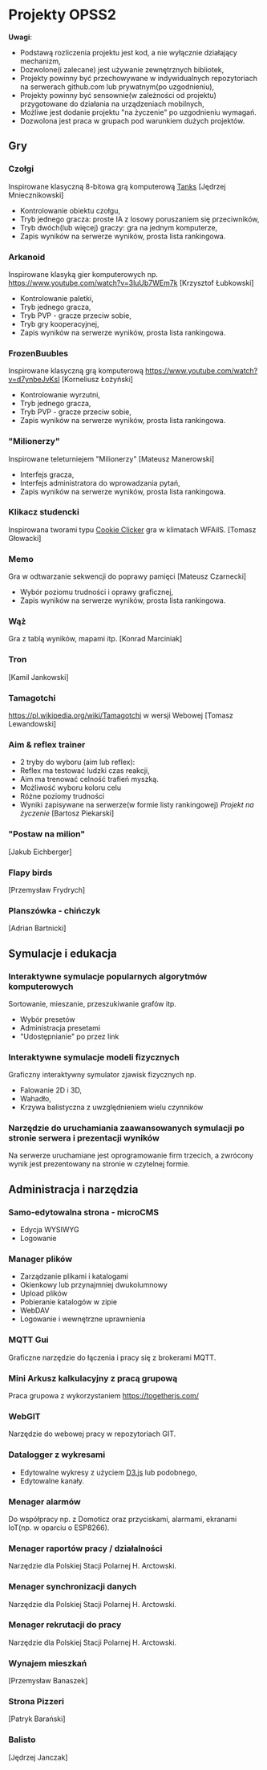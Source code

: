 # Projekty OPSS2

**Uwagi**:
- Podstawą rozliczenia projektu jest kod, a nie wyłącznie działający mechanizm,
- Dozwolone(i zalecane) jest używanie zewnętrznych bibliotek,
- Projekty powinny być przechowywane w indywidualnych repozytoriach na serwerach github.com lub prywatnym(po uzgodnieniu),
- Projekty powinny być sensownie(w zależności od projektu) przygotowane do działania na urządzeniach mobilnych,
- Możliwe jest dodanie projektu "na życzenie" po uzgodnieniu wymagań.
- Dozwolona jest praca w grupach pod warunkiem dużych projektów.


## Gry
### Czołgi
Inspirowane klasyczną 8-bitowa grą komputerową [Tanks](https://www.youtube.com/watch?v=fe3oO3zMWWk) [Jędrzej Mniecznikowski]
- Kontrolowanie obiektu czołgu,
- Tryb jednego gracza: proste IA z losowy poruszaniem się przeciwników,
- Tryb dwóch(lub więcej) graczy: gra na jednym komputerze,
- Zapis wyników na serwerze wyników, prosta lista rankingowa.

### Arkanoid
Inspirowane klasyką gier komputerowych np. https://www.youtube.com/watch?v=3luUb7WEm7k [Krzysztof Łubkowski]
- Kontrolowanie paletki,
- Tryb jednego gracza,
- Tryb PVP - gracze przeciw sobie,
- Tryb gry kooperacyjnej,
- Zapis wyników na serwerze wyników, prosta lista rankingowa.

### FrozenBuubles
Inspirowane klasyczną grą komputerową https://www.youtube.com/watch?v=d7ynbeJvKsI [Korneliusz Łożyński]
- Kontrolowanie wyrzutni,
- Tryb jednego gracza,
- Tryb PVP - gracze przeciw sobie,
- Zapis wyników na serwerze wyników, prosta lista rankingowa.

### "Milionerzy"
Inspirowane teleturniejem "Milionerzy" [Mateusz Manerowski]
- Interfejs gracza,
- Interfejs administratora do wprowadzania pytań,
- Zapis wyników na serwerze wyników, prosta lista rankingowa.

### Klikacz studencki
Inspirowana tworami typu [Cookie Clicker](http://orteil.dashnet.org/cookieclicker/) gra w klimatach WFAiIS. [Tomasz Głowacki]

### Memo
Gra w odtwarzanie sekwencji do poprawy pamięci [Mateusz Czarnecki]
- Wybór poziomu trudności i oprawy graficznej,
- Zapis wyników na serwerze wyników, prosta lista rankingowa.

### Wąż
Gra z tablą wyników, mapami itp. [Konrad Marciniak]

### Tron
[Kamil Jankowski]

### Tamagotchi
https://pl.wikipedia.org/wiki/Tamagotchi w wersji Webowej [Tomasz Lewandowski]


### Aim & reflex trainer 
- 2 tryby do wyboru (aim lub reflex):
 - Reflex ma testować ludzki czas reakcji,
 - Aim ma trenować celność trafień myszką.
- Możliwość wyboru koloru celu
- Różne poziomy trudności
- Wyniki zapisywane na serwerze(w formie listy rankingowej)
*Projekt na życzenie* [Bartosz Piekarski]

### "Postaw na milion"
[Jakub Eichberger]

### Flapy birds
[Przemysław Frydrych]

### Planszówka - chińczyk
[Adrian Bartnicki]

## Symulacje i edukacja

### Interaktywne symulacje popularnych algorytmów komputerowych
Sortowanie, mieszanie, przeszukiwanie grafów itp.
- Wybór presetów
- Administracja presetami
- "Udostępnianie" po przez link

### Interaktywne symulacje modeli fizycznych
Graficzny interaktywny symulator zjawisk fizycznych np.
- Falowanie 2D i 3D,
- Wahadło,
- Krzywa balistyczna z uwzględnieniem wielu czynników

### Narzędzie do uruchamiania zaawansowanych symulacji po stronie serwera i prezentacji wyników
Na serwerze uruchamiane jest oprogramowanie firm trzecich, a zwrócony wynik jest prezentowany na stronie w czytelnej formie.

## Administracja i narzędzia

### Samo-edytowalna strona - microCMS
- Edycja WYSIWYG
- Logowanie

### Manager plików
- Zarządzanie plikami i katalogami
- Okienkowy lub przynajmniej dwukolumnowy
- Upload plików
- Pobieranie katalogów w zipie
- WebDAV
- Logowanie i wewnętrzne uprawnienia

### MQTT Gui
Graficzne narzędzie do łączenia i pracy się z brokerami MQTT.

### Mini Arkusz kalkulacyjny z pracą grupową
Praca grupowa z wykorzystaniem https://togetherjs.com/

### WebGIT
Narzędzie do webowej pracy w repozytoriach GIT.

### Datalogger z wykresami
- Edytowalne wykresy z użyciem [D3.js](https://d3js.org/) lub podobnego,
- Edytowalne kanały.

### Menager alarmów
Do współpracy np. z Domoticz oraz przyciskami, alarmami, ekranami IoT(np. w oparciu o ESP8266).

### Menager raportów pracy / działalności
Narzędzie dla Polskiej Stacji Polarnej H. Arctowski.

### Menager synchronizacji danych
Narzędzie dla Polskiej Stacji Polarnej H. Arctowski.

### Menager rekrutacji do pracy
Narzędzie dla Polskiej Stacji Polarnej H. Arctowski.

### Wynajem mieszkań
[Przemysław Banaszek]

### Strona Pizzeri 
[Patryk Barański]

### Balisto 
[Jędrzej Janczak]
